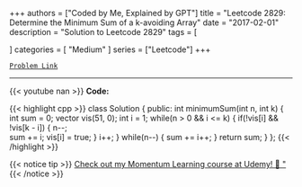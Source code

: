 
+++
authors = ["Coded by Me, Explained by GPT"]
title = "Leetcode 2829: Determine the Minimum Sum of a k-avoiding Array"
date = "2017-02-01"
description = "Solution to Leetcode 2829"
tags = [
    
]
categories = [
    "Medium"
]
series = ["Leetcode"]
+++



[`Problem Link`](https://leetcode.com/problems/determine-the-minimum-sum-of-a-k-avoiding-array/description/)

---
{{< youtube nan >}}
**Code:**

{{< highlight cpp >}}
class Solution {
public:
    int minimumSum(int n, int k) {
        int sum = 0;
        vector<int> vis(51, 0);
        int i = 1;
        while(n > 0 && i <= k) {
            if(!vis[i] && !vis[k - i]) {
                n--;                
                sum += i;
                vis[i] = true;
            }
            i++;
        }
        while(n--) {
            sum += i++;
        }
        return sum;
    }
};
{{< /highlight >}}



{{< notice tip >}}
[Check out my Momentum Learning course at Udemy! 🚀 "](https://www.udemy.com/course/blind-75-the-data-structures-and-algorithms-essentials/)
{{< /notice >}}

